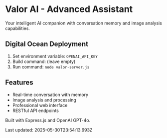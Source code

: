 # Valor AI - Advanced Assistant

Your intelligent AI companion with conversation memory and image analysis capabilities.

## Digital Ocean Deployment

1. Set environment variable: `OPENAI_API_KEY`
2. Build command: (leave empty)
3. Run command: `node valor-server.js`

## Features

- Real-time conversation with memory
- Image analysis and processing
- Professional web interface
- RESTful API endpoints

Built with Express.js and OpenAI GPT-4o.

Last updated: 2025-05-30T23:54:13.693Z
